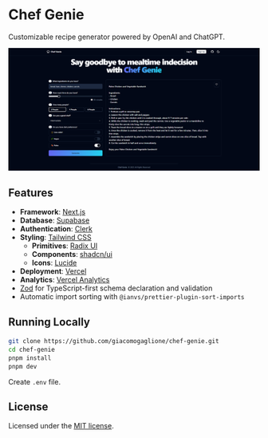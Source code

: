 # Chef Genie

Customizable recipe generator powered by OpenAI and ChatGPT.

![hero](public/og.png)

## Features

- **Framework**: [Next.js](https://nextjs.org/)
- **Database**: [Supabase](https://supabase.com/)
- **Authentication**: [Clerk](https://clerk.com/)
- **Styling**: [Tailwind CSS](https://tailwindcss.com/)
  - **Primitives**: [Radix UI](https://radix-ui.com/)
  - **Components**: [shadcn/ui](https://ui.shadcn.com/)
  - **Icons**: [Lucide](https://lucide.dev/)
- **Deployment**: [Vercel](https://vercel.com/)
- **Analytics**: [Vercel Analytics](https://vercel.com/analytics/)
- [Zod](https://zod.dev/) for TypeScript-first schema declaration and validation  
- Automatic import sorting with `@ianvs/prettier-plugin-sort-imports`

## Running Locally

```bash
git clone https://github.com/giacomogaglione/chef-genie.git
cd chef-genie
pnpm install
pnpm dev
```

Create `.env` file.

## License

Licensed under the [MIT license](https://github.com/giacomogaglione/chef-gpt/blob/main/LICENSE.md).
